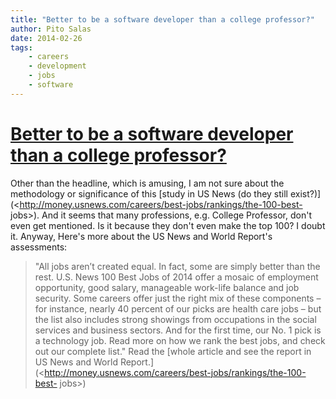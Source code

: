 ```yaml
---
title: "Better to be a software developer than a college professor?"
author: Pito Salas
date: 2014-02-26
tags:
    - careers
    - development
    - jobs
    - software
---
```

# [Better to be a software developer than a college professor?](None)




Other than the headline, which is amusing, I am not sure about the methodology
or significance of this [study in US News (do they still
exist?)](<http://money.usnews.com/careers/best-jobs/rankings/the-100-best-
jobs>). And it seems that many professions, e.g. College Professor, don't even
get mentioned. Is it because they don't even make the top 100? I doubt it.
Anyway, Here's more about the US News and World Report's assessments:

> "All jobs aren’t created equal. In fact, some are simply better than the
> rest. U.S. News 100 Best Jobs of 2014 offer a mosaic of employment
> opportunity, good salary, manageable work-life balance and job security.
> Some careers offer just the right mix of these components – for instance,
> nearly 40 percent of our picks are health care jobs – but the list also
> includes strong showings from occupations in the social services and
> business sectors. And for the first time, our No. 1 pick is a technology
> job. Read more on how we rank the best jobs, and check out our complete
> list." Read the [whole article and see the report in US News and World
> Report.](<http://money.usnews.com/careers/best-jobs/rankings/the-100-best-
> jobs>)


